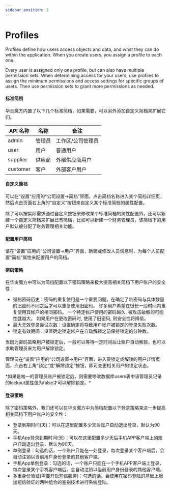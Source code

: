 ```yaml
---
sidebar_position: 3
---
```


# Profiles

Profiles define how users access objects and data, and what they can do within the application. When you create users, you assign a profile to each one.

Every user is assigned only one profile, but can also have multiple permission sets. When determining access for your users, use profiles to assign the minimum permissions and access settings for specific groups of users. Then use permission sets to grant more permissions as needed.

#### 标准简档

华炎魔方内置了以下几个标准简档，如果需要，可以另外添加自定义简档来扩展它们。

| API 名称 | 名称 | 备注 |
|----|----|----|
| admin | 管理员 | 工作区/公司管理员 |
| user | 用户 | 普通用户 |
| supplier | 供应商 | 外部供应商用户 |
| customer | 客户 | 外部客户用户 |

#### 自定义简档

可以在“设置”应用的“公司设置→简档”界面，点击简档名称进入某个简档详细页，然后点击页面右上角的“自定义”按钮来自定义某个标准简档的属性配置。

除了可以按实际需求通过自定义按钮来修改某个标准简档的属性配置外，还可以新建一个自定义简档来扩展已有简档，比如可以新建一个财务管理员，该简档下的用户默认被分配了财务管理相关功能。

#### 配置用户简档

请在“设置”应用的“公司设置→用户”界面，新建或修改人员信息时，为每个人员配置“简档”属性来配置用户的简档。

#### 密码策略

在华炎魔方中可以为简档配置以下密码策略来极大提高相关简档下用户账户的安全性：

* 强制密码历史：密码的重复使用是一个重要问题，在确定了新密码与具体数量的旧密码不同之后才可以重复使用旧密码。 许多用户希望在很长一段时间内重复使用其帐户的相同密码。 一个特定帐户使用的密码越久, 被攻击破解的可能性就越大。 如果用户在更改密码时, 使用了旧密码, 则安全性将降低。
* 最大无效登录尝试次数：设置确定将导致用户帐户被锁定的登录失败次数。
* 锁定有效期间：设置确定锁定帐户在自动解锁之前保持锁定的分钟数。

当因为密码策略用户被锁定后，一般可以等待一定时间后让账户自动解锁，也可以求助管理员来为用户解除锁定。

管理员在“设置”应用的“公司设置→用户”界面，进入要锁定或解锁的用户详情页面，点击右上角“锁定”或“解除锁定”按钮，即可变更相关用户的锁定状态。


<alert type="tip">
*如果是唯一的管理员账户被锁定后。则需要修改数据库users表中该管理员记录的lockout属性值为false才可以解除锁定。*

</alert>

#### 登录策略

除了密码策略外，我们还可以在华炎魔方中为简档配置以下登录策略来进一步提高相关简档下用户账户的安全性：

* 登录到期时间(天)：可以在这里配置多少天后账户自动退出登录，默认为90天。
* 手机App登录到期时间(天)：可以在这里配置多少天后手机APP客户端上的账户自动退出登录，默认为90天。
* 单例登录：勾选的话，一个账户只能在一处登录，每次登录某个客户端后，会自动注销以当前用户身份登录的其他客户端。
* 手机App单例登录：勾选的话，一个账户只能在一个手机APP客户端上登录，每次登录某个手机客户端后，会自动注销以当前用户身份登录的其他客户端。
* 多重身份验证(需要开启短信服务)：勾选的话，会使用在密码登陆的基础上增加短信验证的两种组合的鉴别技术进行系统登陆。
